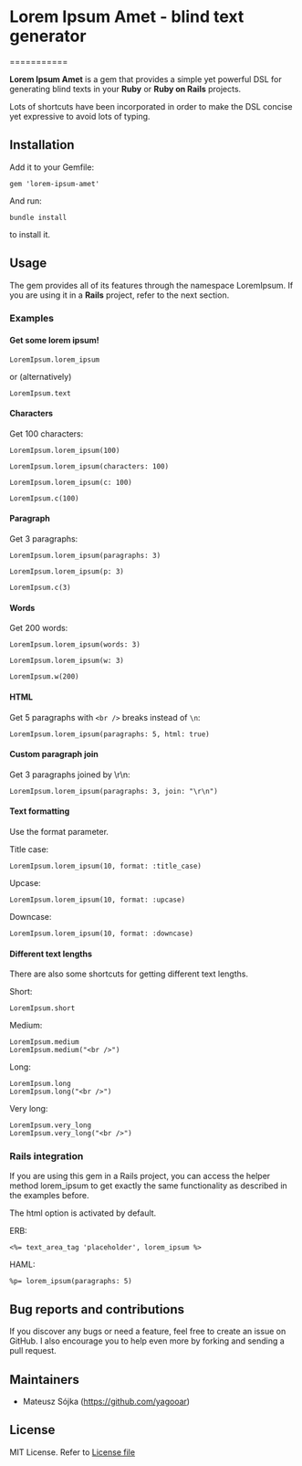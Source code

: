 # Lorem Ipsum Amet - blind text generator
===========

**Lorem Ipsum Amet** is a gem that provides a simple yet powerful DSL for generating blind texts in your **Ruby** or **Ruby on Rails** projects.

Lots of shortcuts have been incorporated in order to make the DSL concise yet expressive to avoid lots of typing.

## Installation

Add it to your Gemfile:

    gem 'lorem-ipsum-amet'

And run:

    bundle install

to install it.

## Usage

The gem provides all of its features through the namespace LoremIpsum. If you are using it in a **Rails** project, refer to the next section.

### Examples

#### Get some lorem ipsum!

    LoremIpsum.lorem_ipsum

or (alternatively)

    LoremIpsum.text

#### Characters

Get 100 characters:

    LoremIpsum.lorem_ipsum(100)

    LoremIpsum.lorem_ipsum(characters: 100)

    LoremIpsum.lorem_ipsum(c: 100)

    LoremIpsum.c(100)

#### Paragraph

Get 3 paragraphs:

    LoremIpsum.lorem_ipsum(paragraphs: 3)

    LoremIpsum.lorem_ipsum(p: 3)

    LoremIpsum.c(3)

#### Words

Get 200 words:

    LoremIpsum.lorem_ipsum(words: 3)

    LoremIpsum.lorem_ipsum(w: 3)

    LoremIpsum.w(200)

#### HTML

Get 5 paragraphs with `<br />` breaks instead of `\n`:

    LoremIpsum.lorem_ipsum(paragraphs: 5, html: true)

#### Custom paragraph join

Get 3 paragraphs joined by \r\n:

    LoremIpsum.lorem_ipsum(paragraphs: 3, join: "\r\n")

#### Text formatting

Use the format parameter.

Title case:

    LoremIpsum.lorem_ipsum(10, format: :title_case)

Upcase:

    LoremIpsum.lorem_ipsum(10, format: :upcase)

Downcase:

    LoremIpsum.lorem_ipsum(10, format: :downcase)

#### Different text lengths

There are also some shortcuts for getting different text lengths.

Short:

    LoremIpsum.short

Medium:

    LoremIpsum.medium
    LoremIpsum.medium("<br />")

Long:

    LoremIpsum.long
    LoremIpsum.long("<br />")

Very long:

    LoremIpsum.very_long
    LoremIpsum.very_long("<br />")

### Rails integration

If you are using this gem in a Rails project, you can access the helper method lorem_ipsum to get exactly the same functionality as described in the examples before.

The html option is activated by default.

ERB:

    <%= text_area_tag 'placeholder', lorem_ipsum %>

HAML:

    %p= lorem_ipsum(paragraphs: 5)

## Bug reports and contributions

If you discover any bugs or need a feature, feel free to create an issue on GitHub. I also encourage you to help even more by forking and sending a pull request.

## Maintainers

* Mateusz Sójka (https://github.com/yagooar)

## License

MIT License. Refer to [License file](https://github.com/yagooar/lorem_ipsum_amet/blob/master/LICENSE.txt)

